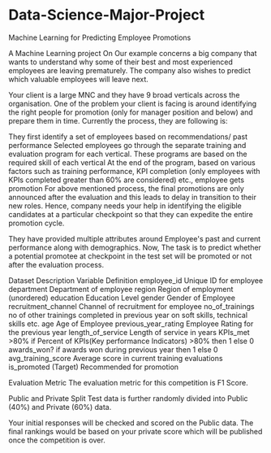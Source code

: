 # Data-Science-Major-Project
Machine Learning for Predicting Employee Promotions

A Machine Learning project On Our example concerns a big company that wants to understand why some of their best and most experienced employees are leaving prematurely. The company also wishes to predict which valuable employees will leave next.

Your client is a large MNC and they have 9 broad verticals across the organisation. One of the problem your client is facing is around identifying the right people for promotion (only for manager position and below) and prepare them in time. Currently the process, they are following is:

They first identify a set of employees based on recommendations/ past performance Selected employees go through the separate training and evaluation program for each vertical. These programs are based on the required skill of each vertical At the end of the program, based on various factors such as training performance, KPI completion (only employees with KPIs completed greater than 60% are considered) etc., employee gets promotion For above mentioned process, the final promotions are only announced after the evaluation and this leads to delay in transition to their new roles. Hence, company needs your help in identifying the eligible candidates at a particular checkpoint so that they can expedite the entire promotion cycle.

They have provided multiple attributes around Employee's past and current performance along with demographics. Now, The task is to predict whether a potential promotee at checkpoint in the test set will be promoted or not after the evaluation process.

Dataset Description Variable Definition employee_id Unique ID for employee department Department of employee region Region of employment (unordered) education Education Level gender Gender of Employee recruitment_channel Channel of recruitment for employee no_of_trainings no of other trainings completed in previous year on soft skills, technical skills etc. age Age of Employee previous_year_rating Employee Rating for the previous year length_of_service Length of service in years KPIs_met >80% if Percent of KPIs(Key performance Indicators) >80% then 1 else 0 awards_won? if awards won during previous year then 1 else 0 avg_training_score Average score in current training evaluations is_promoted (Target) Recommended for promotion

Evaluation Metric The evaluation metric for this competition is F1 Score.

Public and Private Split Test data is further randomly divided into Public (40%) and Private (60%) data.

Your initial responses will be checked and scored on the Public data. The final rankings would be based on your private score which will be published once the competition is over.
